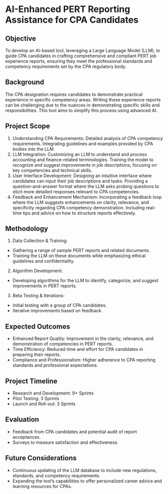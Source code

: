 # AI-Enhanced PERT Reporting Assistance for CPA Candidates

## Objective
To develop an AI-based tool, leveraging a Large Language Model (LLM), to guide CPA candidates in crafting comprehensive and compliant PERT job experience reports, ensuring they meet the professional standards and competency requirements set by the CPA regulatory body.

## Background
The CPA designation requires candidates to demonstrate practical experience in specific competency areas. Writing these experience reports can be challenging due to the nuances in demonstrating specific skills and responsibilities. This tool aims to simplify this process using advanced AI.

## Project Scope
1. Understanding CPA Requirements:
Detailed analysis of CPA competency requirements.
Integrating guidelines and examples provided by CPA bodies into the LLM.
2. LLM Integration:
Customizing an LLM to understand and process accounting and finance-related terminologies.
Training the model to recognize and suggest improvements in job descriptions, focusing on key competencies and technical skills.
3. User Interface Development:
Designing an intuitive interface where candidates can input their job descriptions and tasks.
Providing a question-and-answer format where the LLM asks probing questions to elicit more detailed responses relevant to CPA competencies.
4. Feedback and Enhancement Mechanism:
Incorporating a feedback loop where the LLM suggests enhancements on clarity, relevance, and specificity regarding CPA competency demonstration.
Including real-time tips and advice on how to structure reports effectively.

## Methodology
1. Data Collection & Training:
- Gathering a range of sample PERT reports and related documents.
- Training the LLM on these documents while emphasizing ethical guidelines and confidentiality.

2. Algorithm Development:
- Developing algorithms for the LLM to identify, categorize, and suggest improvements in PERT reports.

3. Beta Testing & Iterations:
- Initial testing with a group of CPA candidates.
- Iterative improvements based on feedback.

## Expected Outcomes
- Enhanced Report Quality: Improvement in the clarity, relevance, and demonstration of competencies in PERT reports.
- Time Efficiency: Reduced time and effort for CPA candidates in preparing their reports.
- Compliance and Professionalism: Higher adherence to CPA reporting standards and professional expectations.

## Project Timeline
- Research and Development: 9+ Sprints
- Pilot Testing: 3 Sprints
- Launch and Roll-out: 3 Sprints

## Evaluation
- Feedback from CPA candidates and potential audit of report acceptances.
- Surveys to measure satisfaction and effectiveness.

## Future Considerations
- Continuous updating of the LLM database to include new regulations, standards, and competency requirements.
- Expanding the tool’s capabilities to offer personalized career advice and learning resources for CPAs.
